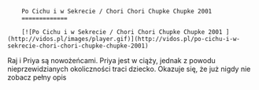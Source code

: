 
        Po Cichu i w Sekrecie / Chori Chori Chupke Chupke 2001 
        =============
        
        [![Po Cichu i w Sekrecie / Chori Chori Chupke Chupke 2001 ](http://vidos.pl/images/player.gif)](http://vidos.pl/po-cichu-i-w-sekrecie-chori-chori-chupke-chupke-2001)
        
        
 Raj i Priya są nowożeńcami. Priya jest w ciąży, jednak z powodu nieprzewidzianych okoliczności traci dziecko. Okazuje się, że już nigdy nie zobacz pełny opis
    